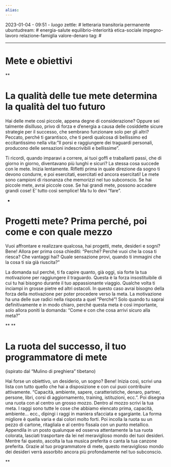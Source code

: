 ```yaml
---
alias: 
---
```

2023-01-04 - 09:51 - *luogo*
zettle: # letteraria transitoria permanente
ubuntudream: # energia-salute equilibrio-interiorità etica-sociale impegno-lavoro relazione-famiglia valore-denaro 
tag: #

---
# Mete e obiettivi

**

# La qualità delle tue mete determina la qualità del tuo futuro

Hai delle mete così piccole, appena degne di considerazione? Oppure sei talmente disilluso, privo di forza e d’energia a causa delle cosiddette sicure strategie per il successo, che sembrano funzionare solo per gli altri? Peccato, perché ti garantisco, che ti perdi qualcosa di bellissimo ed eccitantissimo nella vita:”Il porsi e raggiungere dei traguardi personali, producono delle sensazioni indescrivibili e bellissime”.

Ti ricordi, quando imparavi a correre, ai tuoi goffi e traballanti passi, che di giorno in giorno, diventavano più lunghi e sicuri? La stessa cosa succede con le mete. Inizia lentamente. Rifletti prima in quale direzione da sogno ti devono condurre, e poi esercitati, esercitati ed ancora esercitati! Le mete sono campioni di risonanza che memorizzi nel tuo subconscio. Se hai piccole mete, avrai piccole cose. Se hai grandi mete, possono accadere grandi cose! E’ tutto così semplice! Ma tu lo devi “fare”.

  
  
  
  

-

# Progetti mete? Prima perché, poi come e con quale mezzo

Vuoi affrontare e realizzare qualcosa, hai progetti, mete, desideri e sogni? Bene! Allora per prima cosa chiediti: “Perché? Perché vuoi che la cosa ti riesca? Che vantaggi hai? Quale sensazione provi, quando ti immagini che la cosa ti sia già riuscita?”

La domanda sul perché, ti fa capire quanto, già oggi, sia forte la tua motivazione per raggiungere il traguardo. Questa è la forza insostituibile di cui tu hai bisogno durante il tuo appassionante viaggio. Qualche volta ti inciampi in grosse pietre ed altri ostacoli. In questo caso avrai bisogno della forza della motivazione per poter procedere verso la meta. La motivazione ha una delle sue radici nella risposta a quel “Perché”! Solo quando tu saprai definitivamente e in modo chiaro, perché questa meta è così importante, solo allora poniti la domanda: “Come e con che cosa arrivi sicuro alla meta?”

  
**
**  

# La ruota del successo, il tuo programmatore di mete

(ispirato dal “Mulino di preghiera” tibetano)

Hai forse un obiettivo, un desiderio, un sogno? Bene! Inizia così, scrivi una lista con tutto quello che hai a disposizione e con cui puoi contribuire attivamente. “Capacità, ambiente, sapere, caratteristiche, denaro, partner, persone, libri, corsi di aggiornamento, training, istituzioni, ecc.”. Poi disegna una ruota con al centro un grosso mozzo. Dentro al mozzo scrivi la tua meta. I raggi sono tutte le cose che abbiamo elencato prima, capacità, ambiente… ecc., dipingi i raggi in maniera sfacciata e sgargiante. La forma migliore è quella varia e dai colori molto forti. Poi incolla la ruota su un pezzo di cartone, ritagliala e al centro fissala con un punto metallico. Appendila in un posto qualunque ed osserva attentamente la tua ruota colorata, lasciati trasportare da lei nel meraviglioso mondo dei tuoi desideri. Mentre fai questo, ascolta la tua musica preferita o canta la tua canzone preferita. Grazie al tuo programmatore di mete, questo meraviglioso mondo dei desideri verrà assorbito ancora più profondamente nel tuo subconscio.

  
**